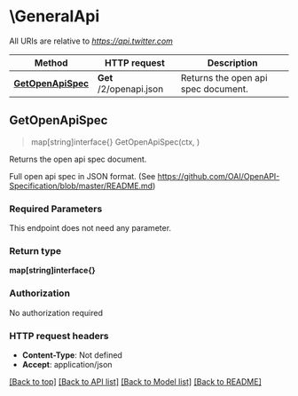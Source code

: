 # \GeneralApi

All URIs are relative to *https://api.twitter.com*

Method | HTTP request | Description
------------- | ------------- | -------------
[**GetOpenApiSpec**](GeneralApi.md#GetOpenApiSpec) | **Get** /2/openapi.json | Returns the open api spec document.



## GetOpenApiSpec

> map[string]interface{} GetOpenApiSpec(ctx, )

Returns the open api spec document.

Full open api spec in JSON format. (See https://github.com/OAI/OpenAPI-Specification/blob/master/README.md)

### Required Parameters

This endpoint does not need any parameter.

### Return type

**map[string]interface{}**

### Authorization

No authorization required

### HTTP request headers

- **Content-Type**: Not defined
- **Accept**: application/json

[[Back to top]](#) [[Back to API list]](../README.md#documentation-for-api-endpoints)
[[Back to Model list]](../README.md#documentation-for-models)
[[Back to README]](../README.md)

